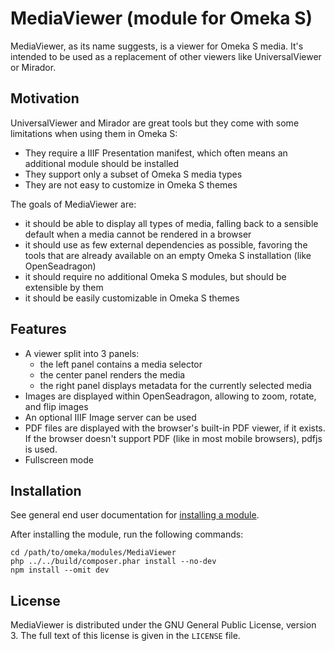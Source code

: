 # MediaViewer (module for Omeka S)

MediaViewer, as its name suggests, is a viewer for Omeka S media.
It's intended to be used as a replacement of other viewers like UniversalViewer
or Mirador.

## Motivation

UniversalViewer and Mirador are great tools but they come with some limitations
when using them in Omeka S:

- They require a IIIF Presentation manifest, which often means an additional
  module should be installed
- They support only a subset of Omeka S media types
- They are not easy to customize in Omeka S themes

The goals of MediaViewer are:

- it should be able to display all types of media, falling back to a sensible
  default when a media cannot be rendered in a browser
- it should use as few external dependencies as possible, favoring the
  tools that are already available on an empty Omeka S installation (like
  OpenSeadragon)
- it should require no additional Omeka S modules, but should be extensible by
  them
- it should be easily customizable in Omeka S themes

## Features

- A viewer split into 3 panels:
  - the left panel contains a media selector
  - the center panel renders the media
  - the right panel displays metadata for the currently selected media
- Images are displayed within OpenSeadragon, allowing to zoom, rotate, and flip images
- An optional IIIF Image server can be used
- PDF files are displayed with the browser's built-in PDF viewer, if it exists.
  If the browser doesn't support PDF (like in most mobile browsers), pdfjs is
  used.
- Fullscreen mode

## Installation

See general end user documentation for
[installing a module](http://omeka.org/s/docs/user-manual/modules/#installing-modules).

After installing the module, run the following commands:

```
cd /path/to/omeka/modules/MediaViewer
php ../../build/composer.phar install --no-dev
npm install --omit dev
```

## License

MediaViewer is distributed under the GNU General Public License, version 3. The
full text of this license is given in the `LICENSE` file.
